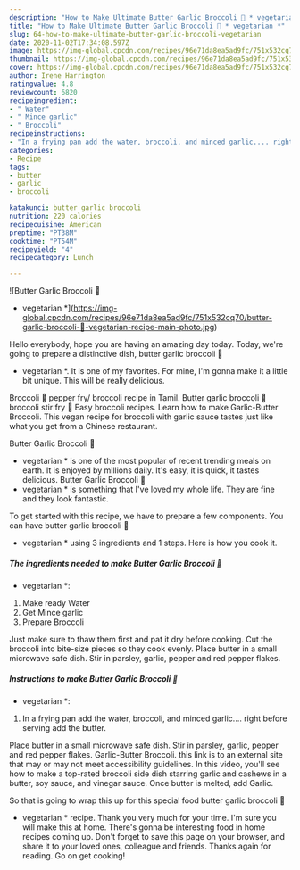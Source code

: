 ```yaml
---
description: "How to Make Ultimate Butter Garlic Broccoli 🥦 * vegetarian *"
title: "How to Make Ultimate Butter Garlic Broccoli 🥦 * vegetarian *"
slug: 64-how-to-make-ultimate-butter-garlic-broccoli-vegetarian
date: 2020-11-02T17:34:08.597Z
image: https://img-global.cpcdn.com/recipes/96e71da8ea5ad9fc/751x532cq70/butter-garlic-broccoli-🥦-vegetarian-recipe-main-photo.jpg
thumbnail: https://img-global.cpcdn.com/recipes/96e71da8ea5ad9fc/751x532cq70/butter-garlic-broccoli-🥦-vegetarian-recipe-main-photo.jpg
cover: https://img-global.cpcdn.com/recipes/96e71da8ea5ad9fc/751x532cq70/butter-garlic-broccoli-🥦-vegetarian-recipe-main-photo.jpg
author: Irene Harrington
ratingvalue: 4.8
reviewcount: 6820
recipeingredient:
- " Water"
- " Mince garlic"
- " Broccoli"
recipeinstructions:
- "In a frying pan add the water, broccoli, and minced garlic.... right before serving add the butter."
categories:
- Recipe
tags:
- butter
- garlic
- broccoli

katakunci: butter garlic broccoli 
nutrition: 220 calories
recipecuisine: American
preptime: "PT38M"
cooktime: "PT54M"
recipeyield: "4"
recipecategory: Lunch

---
```



![Butter Garlic Broccoli 🥦
* vegetarian *](https://img-global.cpcdn.com/recipes/96e71da8ea5ad9fc/751x532cq70/butter-garlic-broccoli-🥦-vegetarian-recipe-main-photo.jpg)

Hello everybody, hope you are having an amazing day today. Today, we're going to prepare a distinctive dish, butter garlic broccoli 🥦
* vegetarian *. It is one of my favorites. For mine, I'm gonna make it a little bit unique. This will be really delicious.

Broccoli 🥦 pepper fry/ broccoli recipe in Tamil. Butter garlic broccoli 🥦broccoli stir fry 🧄 Easy broccoli recipes. Learn how to make Garlic-Butter Broccoli. This vegan recipe for broccoli with garlic sauce tastes just like what you get from a Chinese restaurant.

Butter Garlic Broccoli 🥦
* vegetarian * is one of the most popular of recent trending meals on earth. It is enjoyed by millions daily. It's easy, it is quick, it tastes delicious. Butter Garlic Broccoli 🥦
* vegetarian * is something that I've loved my whole life. They are fine and they look fantastic.


To get started with this recipe, we have to prepare a few components. You can have butter garlic broccoli 🥦
* vegetarian * using 3 ingredients and 1 steps. Here is how you cook it.

<!--inarticleads1-->

##### The ingredients needed to make Butter Garlic Broccoli 🥦
* vegetarian *:

1. Make ready  Water
1. Get  Mince garlic
1. Prepare  Broccoli


Just make sure to thaw them first and pat it dry before cooking. Cut the broccoli into bite-size pieces so they cook evenly. Place butter in a small microwave safe dish. Stir in parsley, garlic, pepper and red pepper flakes. 

<!--inarticleads2-->

##### Instructions to make Butter Garlic Broccoli 🥦
* vegetarian *:

1. In a frying pan add the water, broccoli, and minced garlic.... right before serving add the butter.


Place butter in a small microwave safe dish. Stir in parsley, garlic, pepper and red pepper flakes. Garlic-Butter Broccoli. this link is to an external site that may or may not meet accessibility guidelines. In this video, you&#39;ll see how to make a top-rated broccoli side dish starring garlic and cashews in a butter, soy sauce, and vinegar sauce. Once butter is melted, add Garlic. 

So that is going to wrap this up for this special food butter garlic broccoli 🥦
* vegetarian * recipe. Thank you very much for your time. I'm sure you will make this at home. There's gonna be interesting food in home recipes coming up. Don't forget to save this page on your browser, and share it to your loved ones, colleague and friends. Thanks again for reading. Go on get cooking!
